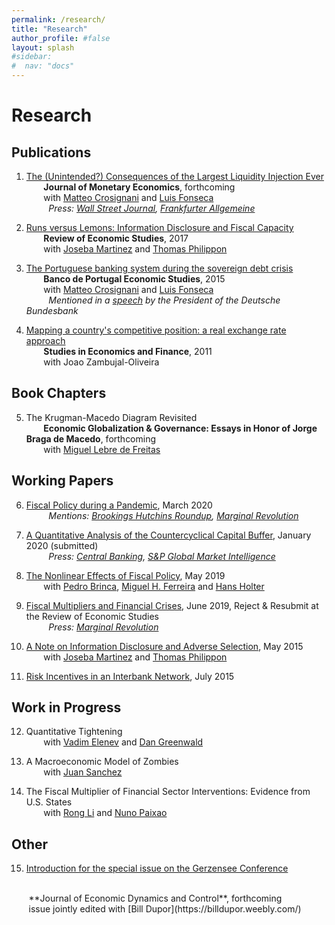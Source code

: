 ```yaml
---
permalink: /research/
title: "Research"
author_profile: #false
layout: splash
#sidebar:
#  nav: "docs"
---
```


# Research

## Publications
1. [The (Unintended?) Consequences of the Largest Liquidity Injection Ever](https://s3.amazonaws.com/real.stlouisfed.org/wp/2017/2017-039.pdf)<br/>
&nbsp;&nbsp;&nbsp;&nbsp;&nbsp;&nbsp; **Journal of Monetary Economics**, forthcoming <br/>
&nbsp;&nbsp;&nbsp;&nbsp;&nbsp;&nbsp; with [Matteo Crosignani](http://matteocrosignani.com/) and [Luis Fonseca](http://www.luispfonseca.com/)  
&nbsp;&nbsp;&nbsp;&nbsp;&nbsp;&nbsp;&nbsp;&nbsp; *Press: [Wall Street Journal](https://www.wsj.com/articles/fed-paper-looks-at-unintended-consequences-of-largest-liquidity-injection-ever-1486748614), [Frankfurter Allgemeine](http://blogs.faz.net/fazit/2016/01/06/was-kann-die-ezb-7140/)* 

2. [Runs versus Lemons: Information Disclosure and Fiscal Capacity](https://mfariacastro.github.io/files/runs_versus_lemons.pdf)  
&nbsp;&nbsp;&nbsp;&nbsp;&nbsp;&nbsp; **Review of Economic Studies**, 2017  
&nbsp;&nbsp;&nbsp;&nbsp;&nbsp;&nbsp; with [Joseba Martinez](http://www.josebamartinez.me/) and [Thomas Philippon](http://pages.stern.nyu.edu/~tphilipp/) 

3. [The Portuguese banking system during the sovereign debt crisis](https://mfariacastro.github.io/files/CCF2015.pdf)  
&nbsp;&nbsp;&nbsp;&nbsp;&nbsp;&nbsp; **Banco de Portugal Economic Studies**, 2015  
&nbsp;&nbsp;&nbsp;&nbsp;&nbsp;&nbsp; with [Matteo Crosignani](http://matteocrosignani.com/) and [Luis Fonseca](http://www.luispfonseca.com/)  
&nbsp;&nbsp;&nbsp;&nbsp;&nbsp;&nbsp;&nbsp;&nbsp; *Mentioned in a [speech](https://www.bundesbank.de/Redaktion/EN/Reden/2015/2015_12_10_weidmann.html) by the President of the Deutsche Bundesbank*

4. [Mapping a country's competitive position: a real exchange rate approach](http://www.emeraldinsight.com/doi/abs/10.1108/10867371111141981)  
&nbsp;&nbsp;&nbsp;&nbsp;&nbsp;&nbsp; **Studies in Economics and Finance**, 2011  
&nbsp;&nbsp;&nbsp;&nbsp;&nbsp;&nbsp; with Joao Zambujal-Oliveira

## Book Chapters
5. The Krugman-Macedo Diagram Revisited <br/>
&nbsp;&nbsp;&nbsp;&nbsp;&nbsp;&nbsp; **Economic Globalization & Governance: Essays in Honor of Jorge Braga de Macedo**, forthcoming  
&nbsp;&nbsp;&nbsp;&nbsp;&nbsp;&nbsp; with [Miguel Lebre de Freitas](https://mlebredefreitas.wordpress.com/) 

## Working Papers
6. [Fiscal Policy during a Pandemic](https://mfariacastro.github.io/files/Covid_March2020.pdf), March 2020 <br/>
&nbsp;&nbsp;&nbsp;&nbsp;&nbsp;&nbsp;&nbsp;&nbsp; *Mentions: [Brookings Hutchins Roundup](https://www.brookings.edu/blog/up-front/2020/03/26/hutchins-roundup-unemployment-insurance-information-channels-and-more/), [Marginal Revolution](https://marginalrevolution.com/marginalrevolution/2020/03/tuesday-assorted-links-256.html)*  

7. [A Quantitative Analysis of the Countercyclical Capital Buffer](https://s3.amazonaws.com/real.stlouisfed.org/wp/2019/2019-008.pdf), January 2020 (submitted)<br/>
&nbsp;&nbsp;&nbsp;&nbsp;&nbsp;&nbsp;&nbsp;&nbsp; *Press: [Central Banking](https://www.centralbanking.com/central-banks/financial-stability/macro-prudential/4339026/raising-ccybs-could-have-greatly-mitigated-2008-crisis-st-louis-fed-paper), [S&P Global Market Intelligence](https://www.spglobal.com/marketintelligence/en/news-insights/latest-news-headlines/53971866)*  

8. [The Nonlinear Effects of Fiscal Policy](https://s3.amazonaws.com/real.stlouisfed.org/wp/2019/2019-015.pdf), May 2019<br/> 
&nbsp;&nbsp;&nbsp;&nbsp;&nbsp;&nbsp; with [Pedro Brinca](http://pedrobrinca.pt/), [Miguel H. Ferreira](https://sites.google.com/view/miguelhferreira) and [Hans Holter](https://sites.google.com/site/hansaholter/)

9. [Fiscal Multipliers and Financial Crises](https://s3.amazonaws.com/real.stlouisfed.org/wp/2018/2018-023.pdf), June 2019, Reject & Resubmit at the Review of Economic Studies <br/>
&nbsp;&nbsp;&nbsp;&nbsp;&nbsp;&nbsp;&nbsp;&nbsp; *Press: [Marginal Revolution](http://marginalrevolution.com/marginalrevolution/2016/11/kind-countercyclical-fiscal-policy-best.html)*  

10. [A Note on Information Disclosure and Adverse Selection](https://mfariacastro.github.io/files/Note_Information_Disclosure.pdf), May 2015<br/> 
&nbsp;&nbsp;&nbsp;&nbsp;&nbsp;&nbsp; with [Joseba Martinez](http://www.josebamartinez.me/) and [Thomas Philippon](http://pages.stern.nyu.edu/~tphilipp/)  

11. [Risk Incentives in an Interbank Network](https://mfariacastro.github.io/files/interbank_networks.pdf), July 2015 


## Work in Progress
12. Quantitative Tightening <br/>
&nbsp;&nbsp;&nbsp;&nbsp;&nbsp;&nbsp; with [Vadim Elenev](https://sites.google.com/site/vadimelenevfinance/) and [Dan Greenwald](http://www.dlgreenwald.com/)

13. A Macroeconomic Model of Zombies <br/> 
&nbsp;&nbsp;&nbsp;&nbsp;&nbsp;&nbsp; with [Juan Sanchez](https://sites.google.com/view/juanmsanchezweb/home)

14. The Fiscal Multiplier of Financial Sector Interventions: Evidence from U.S. States <br/> 
&nbsp;&nbsp;&nbsp;&nbsp;&nbsp;&nbsp; with [Rong Li](http://rongli.weebly.com/) and [Nuno Paixao](https://sites.google.com/view/nunopaixao/)

## Other
15. [Introduction for the special issue on the Gerzensee Conference](https://www.sciencedirect.com/science/article/pii/S0165188920300397)
<br/>
&nbsp;&nbsp;&nbsp;&nbsp;&nbsp;&nbsp; **Journal of Economic Dynamics and Control**, forthcoming <br/>
&nbsp;&nbsp;&nbsp;&nbsp;&nbsp;&nbsp; issue jointly edited with [Bill Dupor](https://billdupor.weebly.com/)
